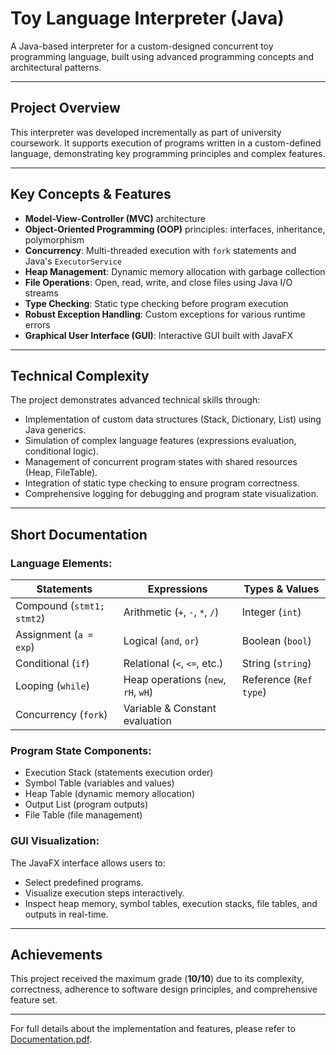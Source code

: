 # Toy Language Interpreter (Java)

A Java-based interpreter for a custom-designed concurrent toy programming language, built using advanced programming concepts and architectural patterns.

---

## Project Overview

This interpreter was developed incrementally as part of university coursework. It supports execution of programs written in a custom-defined language, demonstrating key programming principles and complex features.

---

## Key Concepts & Features

- **Model-View-Controller (MVC)** architecture
- **Object-Oriented Programming (OOP)** principles: interfaces, inheritance, polymorphism
- **Concurrency**: Multi-threaded execution with `fork` statements and Java's `ExecutorService`
- **Heap Management**: Dynamic memory allocation with garbage collection
- **File Operations**: Open, read, write, and close files using Java I/O streams
- **Type Checking**: Static type checking before program execution
- **Robust Exception Handling**: Custom exceptions for various runtime errors
- **Graphical User Interface (GUI)**: Interactive GUI built with JavaFX

---

## Technical Complexity

The project demonstrates advanced technical skills through:

- Implementation of custom data structures (Stack, Dictionary, List) using Java generics.
- Simulation of complex language features (expressions evaluation, conditional logic).
- Management of concurrent program states with shared resources (Heap, FileTable).
- Integration of static type checking to ensure program correctness.
- Comprehensive logging for debugging and program state visualization.

---

## Short Documentation

### Language Elements:

| Statements                 | Expressions                     | Types & Values            |
|----------------------------|---------------------------------|---------------------------|
| Compound (`stmt1; stmt2`)  | Arithmetic (`+`, `-`, `*`, `/`) | Integer (`int`)           |
| Assignment (`a = exp`)     | Logical (`and`, `or`)           | Boolean (`bool`)          |
| Conditional (`if`)         | Relational (`<`, `<=`, etc.)    | String (`string`)         |
| Looping (`while`)          | Heap operations (`new`, `rH`, `wH`) | Reference (`Ref type`) |
| Concurrency (`fork`)       | Variable & Constant evaluation  |                           |

### Program State Components:

- Execution Stack (statements execution order)
- Symbol Table (variables and values)
- Heap Table (dynamic memory allocation)
- Output List (program outputs)
- File Table (file management)

### GUI Visualization:

The JavaFX interface allows users to:

- Select predefined programs.
- Visualize execution steps interactively.
- Inspect heap memory, symbol tables, execution stacks, file tables, and outputs in real-time.

---

## Achievements

This project received the maximum grade (**10/10**) due to its complexity, correctness, adherence to software design principles, and comprehensive feature set.

---

For full details about the implementation and features, please refer to [Documentation.pdf](Documentation.pdf).
